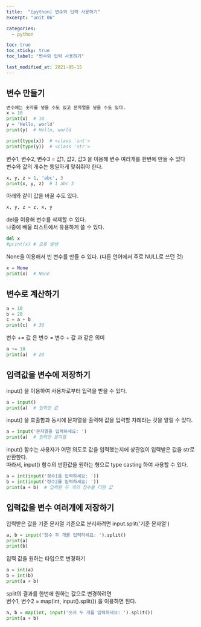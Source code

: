 ```yaml
---
title:  "[python] 변수와 입력 사용하기"
excerpt: "unit 06"

categories:
  - python

toc: true
toc_sticky: true
toc_label: "변수와 입력 사용하기"

last_modified_at: 2021-05-15
---
```


## 변수 만들기

```python
변수에는 숫자를 넣을 수도 있고 문자열을 넣을 수도 있다.
x = 10
print(x)  # 10
y = 'Hello, world'
print(y)  # Hello, world

print(type(x))  # <class 'int'>
print(type(y))  # <class 'str'>
```

변수1, 변수2, 변수3 = 값1, 값2, 값3 을 이용해 변수 여러개를 한번에 만들 수 있다<br>
변수와 값의 개수는 동일하게 맞춰줘야 한다.
```python
x, y, z = 1, 'abc', 3
print(x, y, z)  # 1 abc 3
```

아래와 같이 값을 바꿀 수도 있다.
```python
x, y, z = z, x, y
```

del을 이용해 변수를 삭제할 수 있다.<br>
나중에 배울 리스트에서 유용하게 쓸 수 있다.
```python
del x
#print(x) # 오류 발생
```

None을 이용해서 빈 변수를 만들 수 있다. (다른 언어에서 주로 NULL로 쓰던 것)
```python
x = None
print(x)  # None
```

## 변수로 계산하기
```python
a = 10
b = 20
c = a + b
print(c)  # 30
```

변수 += 값 은 변수 = 변수 + 값 과 같은 의미
```python
a += 10
print(a)  # 20
```

## 입력값을 변수에 저장하기

input() 을 이용하여 사용자로부터 입력을 받을 수 있다.
```python
a = input()
print(a)  # 입력한 값
```

input() 을 호출함과 동시에 문자열을 출력해 값을 입력할 차례라는 것을 알릴 수 있다.
```python
a = input('문자열을 입력하세요: ')
print(a)  # 입력한 문자열
```

input() 함수는 사용자가 어떤 의도로 값을 입력했는지에 상관없이 입력받은 값을 str로 반환한다.<br>
따라서, input() 함수의 반환값을 원하는 형으로 type casting 하여 사용할 수 있다.
```python
a = int(input('정수1을 입력하세요: '))
b = int(input('정수2를 입력하세요: '))
print(a + b)  # 입력한 두 개의 정수를 더한 값
```

## 입력값을 변수 여러개에 저장하기

입력받은 값을 기준 문자열 기준으로 분리하려면 input.split('기준 문자열')
```python
a, b = input('정수 두 개를 입력하세요: ').split()
print(a)
print(b)
```

입력 값을 원하는 타입으로 변경하기
```python
a = int(a)
b = int(b)
print(a + b)
```

split의 결과를 한번에 원하는 값으로 변경하려면<br>
변수1, 변수2 = map(int, input().split()) 을 이용하면 된다.
```python
a, b = map(int, input('숫자 두 개를 입력하세요: ').split())
print(a + b)
```